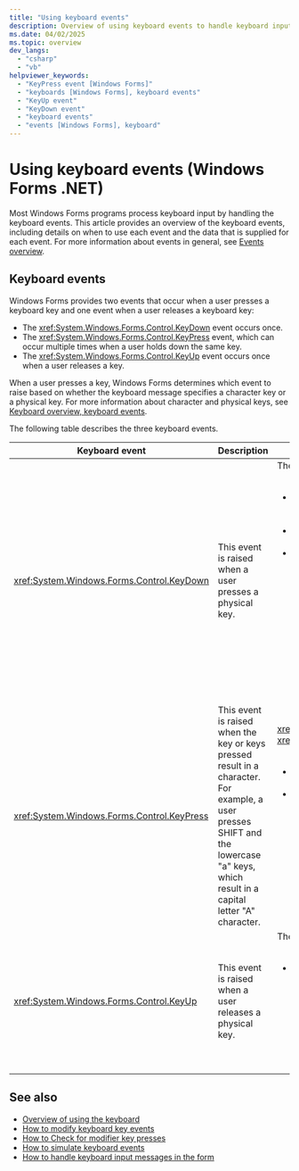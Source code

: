 ```yaml
---
title: "Using keyboard events"
description: Overview of using keyboard events to handle keyboard input. This article provides a list of keyboard-related events and when to use them.
ms.date: 04/02/2025
ms.topic: overview
dev_langs: 
  - "csharp"
  - "vb"
helpviewer_keywords: 
  - "KeyPress event [Windows Forms]"
  - "keyboards [Windows Forms], keyboard events"
  - "KeyUp event"
  - "KeyDown event"
  - "keyboard events"
  - "events [Windows Forms], keyboard"
---
```

# Using keyboard events (Windows Forms .NET)

Most Windows Forms programs process keyboard input by handling the keyboard events. This article provides an overview of the keyboard events, including details on when to use each event and the data that is supplied for each event. For more information about events in general, see [Events overview](../forms/events.md).

## Keyboard events

Windows Forms provides two events that occur when a user presses a keyboard key and one event when a user releases a keyboard key:

- The <xref:System.Windows.Forms.Control.KeyDown> event occurs once.
- The <xref:System.Windows.Forms.Control.KeyPress> event, which can occur multiple times when a user holds down the same key.
- The <xref:System.Windows.Forms.Control.KeyUp> event occurs once when a user releases a key.

When a user presses a key, Windows Forms determines which event to raise based on whether the keyboard message specifies a character key or a physical key. For more information about character and physical keys, see [Keyboard overview, keyboard events](overview.md#keyboard-events).

The following table describes the three keyboard events.

|Keyboard event|Description|Results|
|--------------------|-----------------|-------------|
|<xref:System.Windows.Forms.Control.KeyDown>|This event is raised when a user presses a physical key.|The handler for <xref:System.Windows.Forms.Control.KeyDown> receives:<br /><br /> <ul><li>A <xref:System.Windows.Forms.KeyEventArgs> parameter, which provides the <xref:System.Windows.Forms.KeyEventArgs.KeyCode%2A> property (which specifies a physical keyboard button).</li><li>The <xref:System.Windows.Forms.KeyEventArgs.Modifiers%2A> property (SHIFT, CTRL, or ALT).</li><li>The <xref:System.Windows.Forms.KeyEventArgs.KeyData%2A> property (which combines the key code and modifier). The <xref:System.Windows.Forms.KeyEventArgs> parameter also provides:<br /><br /> <ul><li>The <xref:System.Windows.Forms.KeyEventArgs.Handled%2A> property, which can be set to prevent the underlying control from receiving the key.</li><li>The <xref:System.Windows.Forms.KeyEventArgs.SuppressKeyPress%2A> property, which can be used to suppress the <xref:System.Windows.Forms.Control.KeyPress> and <xref:System.Windows.Forms.Control.KeyUp> events for that keystroke.</li></ul></li></ul>|
|<xref:System.Windows.Forms.Control.KeyPress>|This event is raised when the key or keys pressed result in a character. For example, a user presses SHIFT and the lowercase "a" keys, which result in a capital letter "A" character.|<xref:System.Windows.Forms.Control.KeyPress> is raised after <xref:System.Windows.Forms.Control.KeyDown>.<br /><br /> <ul><li>The handler for <xref:System.Windows.Forms.Control.KeyPress> receives:</li><li>A <xref:System.Windows.Forms.KeyPressEventArgs> parameter, which contains the character code of the key that was pressed. This character code is unique for every combination of a character key and a modifier key.<br /><br />     For example, the "A" key generates:<br /><br /> <ul><li>The character code 65, if it's pressed with the SHIFT key</li><li>Or the CAPS LOCK key, 97 if it's pressed by itself,</li><li>And 1, if it's pressed with the CTRL key.</li></ul></li></ul>|
|<xref:System.Windows.Forms.Control.KeyUp>|This event is raised when a user releases a physical key.|The handler for <xref:System.Windows.Forms.Control.KeyUp> receives:<br /><br /> <ul><li>A <xref:System.Windows.Forms.KeyEventArgs> parameter:<br /><br /> <ul><li>Which provides the <xref:System.Windows.Forms.KeyEventArgs.KeyCode%2A> property (which specifies a physical keyboard button).</li><li>The <xref:System.Windows.Forms.KeyEventArgs.Modifiers%2A> property (SHIFT, CTRL, or ALT).</li><li>The <xref:System.Globalization.SortKey.KeyData%2A> property (which combines the key code and modifier).</li></ul></li></ul>|

## See also

- [Overview of using the keyboard](overview.md)
- [How to modify keyboard key events](how-to-change-key-press.md)
- [How to Check for modifier key presses](how-to-check-modifier-key.md)
- [How to simulate keyboard events](how-to-simulate-events.md)
- [How to handle keyboard input messages in the form](how-to-handle-forms.md)
